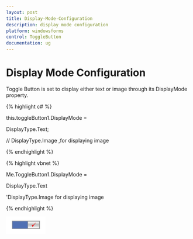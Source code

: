 ```yaml
---
layout: post
title: Display-Mode-Configuration
description: display mode configuration
platform: windowsforms
control: ToggleButton 
documentation: ug
---
```


# Display Mode Configuration

Toggle Button is set to display either text or image through its DisplayMode property.

{% highlight c# %}

this.toggleButton1.DisplayMode = 

DisplayType.Text;



// DisplayType.Image ,for displaying image


{% endhighlight %}


{% highlight vbnet %}

Me.ToggleButton1.DisplayMode = 

DisplayType.Text



'DisplayType.Image for displaying image


{% endhighlight %}


![](Display-Mode-Configuration_images/Display-Mode-Configuration_img1.png)



